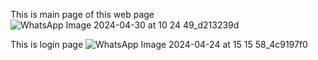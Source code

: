 This is main page of this web page
![WhatsApp Image 2024-04-30 at 10 24 49_d213239d](https://github.com/Atharva090903/Fitness-Application/assets/147313928/b59a9ae6-a296-4905-aec3-dd03a83bf5b0)

This is login page
![WhatsApp Image 2024-04-24 at 15 15 58_4c9197f0](https://github.com/Atharva090903/Fitness-Application/assets/147313928/6172244d-3449-4453-82c0-a7d979c30d5a)
